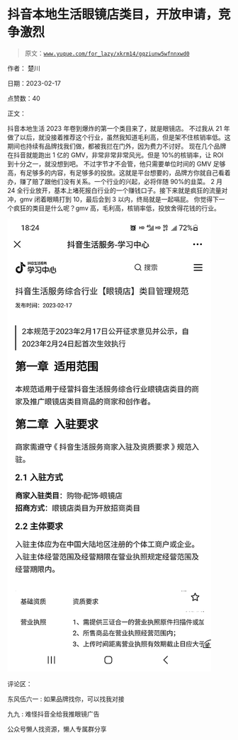 # 抖音本地生活眼镜店类目，开放申请，竞争激烈

> 原文：[`www.yuque.com/for_lazy/xkrm14/gqziunw5wfnnxwd0`](https://www.yuque.com/for_lazy/xkrm14/gqziunw5wfnnxwd0)



作者： 楚川



日期：2023-02-17



点赞数：40



正文：



抖音本地生活 2023 年卷到爆炸的第一个类目来了，就是眼镜店。 不过我从 21 年做了以后，就没接着推荐这个行业，虽然我知道毛利高，但是架不住核销率低。这期间也持续有品牌找我们做，都被我拦在门外，因为费力不讨好。 现在几个品牌在抖音就能跑出 1 亿的 GMV，非常非常非常风光。但是 10%的核销率，让 ROI 到十分之一，就没想到吧。 不过字节才不会管，他只需要单位时间的 GMV 足够高，有足够多的内容，有足够多的投放。这就是平台想要的，品牌方你就自己看着办，赚了赔了跟他们没有关系。一个行业的兴起，必将伴随 90%的韭菜。 2 月 24 全行业放开，基本上堵死报白行业的一个赚钱口子。接下来就是疯狂的流量对冲，gmv 闭着眼睛打到 10，最后会到 3 以内，终局就是一起嗝屁。 你觉得下一个疯狂的类目是什么呢？gmv 高，毛利高，核销率低，投放舍得花钱的行业。



![](img/9052c843048d212f97cadab225d8d100.png)



评论区：



东风伍六一 : 如果品牌找你，可以找我对接



九九 : 难怪抖音全给我推眼镜广告



公众号懒人找资源，懒人专属群分享


